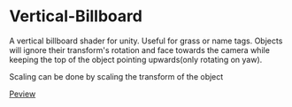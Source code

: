 # Vertical-Billboard
A vertical billboard shader for unity. Useful for grass or name tags.
Objects will ignore their transform's rotation and face towards the camera while keeping the top of the object pointing upwards(only rotating on yaw).

Scaling can be done by scaling the transform of the object

[Peview](https://imgur.com/KA3FnJW)
